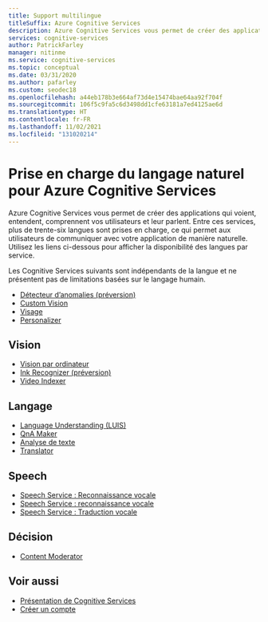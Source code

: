 ```yaml
---
title: Support multilingue
titleSuffix: Azure Cognitive Services
description: Azure Cognitive Services vous permet de créer des applications qui voient, entendent, comprennent vos utilisateurs et leur parlent. Entre ces services, plus de trente-six langues sont prises en charge, ce qui permet aux utilisateurs de communiquer avec votre application de manière naturelle.
services: cognitive-services
author: PatrickFarley
manager: nitinme
ms.service: cognitive-services
ms.topic: conceptual
ms.date: 03/31/2020
ms.author: pafarley
ms.custom: seodec18
ms.openlocfilehash: a44eb178b3e664af73d4e15474bae64aa92f704f
ms.sourcegitcommit: 106f5c9fa5c6d3498dd1cfe63181a7ed4125ae6d
ms.translationtype: HT
ms.contentlocale: fr-FR
ms.lasthandoff: 11/02/2021
ms.locfileid: "131020214"
---
```

# <a name="natural-language-support-for-azure-cognitive-services"></a>Prise en charge du langage naturel pour Azure Cognitive Services

Azure Cognitive Services vous permet de créer des applications qui voient, entendent, comprennent vos utilisateurs et leur parlent. Entre ces services, plus de trente-six langues sont prises en charge, ce qui permet aux utilisateurs de communiquer avec votre application de manière naturelle. Utilisez les liens ci-dessous pour afficher la disponibilité des langues par service.

Les Cognitive Services suivants sont indépendants de la langue et ne présentent pas de limitations basées sur le langage humain.

* [Détecteur d’anomalies (préversion)](./anomaly-detector/index.yml)
* [Custom Vision](./custom-vision-service/index.yml)
* [Visage](./face/index.yml)
* [Personalizer](./personalizer/index.yml)

## <a name="vision"></a>Vision

* [Vision par ordinateur](./computer-vision/language-support.md)
* [Ink Recognizer (préversion)](/previous-versions/azure/cognitive-services/Ink-Recognizer/language-support)
* [Video Indexer](../azure-video-analyzer/video-analyzer-for-media-docs/language-identification-model.md#guidelines-and-limitations)

## <a name="language"></a>Langage

* [Language Understanding (LUIS)](./luis/luis-language-support.md)
* [QnA Maker](./qnamaker/overview/language-support.md)
* [Analyse de texte](./text-analytics/language-support.md)
* [Translator](./translator/language-support.md)

## <a name="speech"></a>Speech

* [Speech Service : Reconnaissance vocale](./speech-service/language-support.md#speech-to-text)
* [Speech Service : reconnaissance vocale](./speech-service/language-support.md#text-to-speech)
* [Speech Service : Traduction vocale](./speech-service/language-support.md#speech-translation)

## <a name="decision"></a>Décision

* [Content Moderator](./content-moderator/language-support.md)

## <a name="see-also"></a>Voir aussi

* [Présentation de Cognitive Services](./what-are-cognitive-services.md)
* [Créer un compte](cognitive-services-apis-create-account.md)